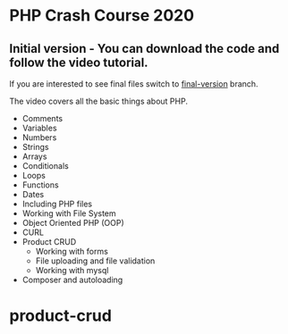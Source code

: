 # PHP Crash Course 2020

## Initial version - You can download the code and follow the video tutorial.

If you are interested to see final files switch to [final-version](https://github.com/thecodeholic/php-crash-course-2020/tree/final-version) branch. 

The video covers all the basic things about PHP. 

 - Comments
 - Variables
 - Numbers
 - Strings
 - Arrays
 - Conditionals
 - Loops
 - Functions
 - Dates
 - Including PHP files
 - Working with File System
 - Object Oriented PHP (OOP)
 - CURL
 - Product CRUD
    - Working with forms
    - File uploading and file validation
    - Working with mysql
 - Composer and autoloading
# product-crud
